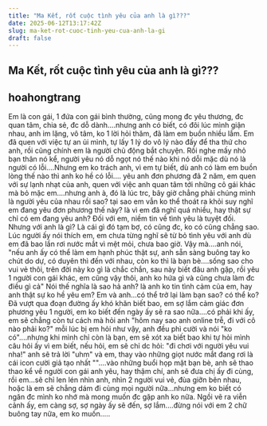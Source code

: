 ```yaml
---
title: "Ma Kết, rốt cuộc tình yêu của anh là gì???"
date: 2025-06-12T13:17:42Z
slug: ma-ket-rot-cuoc-tinh-yeu-cua-anh-la-gi
draft: false
---
```


## Ma Kết, rốt cuộc tình yêu của anh là gì???

## hoahongtrang

Em là con gái, 1 đứa con gái bình thường, cũng mong đc yêu thương, đc quan tâm, chia sẻ, đc dỗ dành....nhưng anh có biết, có đôi lúc mình giận nhau, anh im lặng, vô tâm, ko 1 lời hỏi thăm, đã làm em buồn nhiều lắm. Em đã quen với việc tự an ủi mình, tự lấy 1 lý do vô lý nào đấy để tha thứ cho anh, rồi cũng chính em là người chủ động bắt chuyện. Rồi nghe mấy nhỏ bạn thân nó kể, người yêu nó dỗ ngọt nó thế nào khi nó dỗi mặc dù nó là người có lỗi....Nhưng em ko trách anh, vì em tự biết, dù anh có làm em buồn lòng thế nào thì anh ko hề có lỗi.... yêu anh đơn phương đã 2 năm, em quen với sự lạnh nhạt của anh, quen với việc anh quan tâm tới những cô gái khác mà bỏ mặc em....nhưng anh à, đó là lúc trc, bây giờ chẳng phải chúng mình là người yêu của nhau rồi sao? tại sao em vẫn ko thể thoát ra khỏi suy nghĩ em đang yêu đơn phương thế này? là vì em đã nghĩ quá nhiều, hay thật sự chỉ có em đang yêu anh?
Đối với em, niềm tin về tình yêu là tuyệt đối. Nhưng với anh là gì? Là cái gì đó tạm bợ, có cũng đc, ko có cũng chẳng sao. Lúc người ấy nói thích em, em chưa từng nghĩ sẽ từ bỏ tình yêu với anh dù em đã bao lần rơi nước mắt vì mệt mỏi, chưa bao giờ. Vậy mà....anh nói, "nếu anh ấy có thể làm em hạnh phúc thật sự, anh sẵn sàng buông tay ko chút do dự, có duyên thì đến với nhau, còn ko thì là bạn bè....sống sao cho vui vẻ thôi, trên đời này ko gì là chắc chắn, sau này biết đâu anh gặp, rồi yêu 1 người con gái khác, em cũng vậy thôi, anh ko hứa gì và cũng chưa làm đc điều gì cả"
Nói thế nghĩa là sao hả anh? là anh ko tin tình cảm của em, hay anh thật sự ko hề yêu em?
Em và anh...có thể trở lại làm bạn sao? có thể ko? Đã vượt qua đoạn đường ấy khó khăn biết bao, em sợ lắm cảm giác đơn phương yêu 1 người, em ko biết đến ngày ấy sẽ ra sao nữa....có phải khi ấy, em sẽ chẳng còn tư cách mà hỏi anh "hôm nay sao anh online trễ, đi với cô nào phải ko?" mỗi lúc bị em hỏi như vậy, anh đều phì cười và nói "ko có"....nhưng khi mình chỉ còn là bạn, em sẽ xót xa biết bao khi tự hỏi mình câu hỏi ấy vì em biết, nếu hỏi, em sẽ chỉ dc hỏi: "đi chơi với người yêu vui nha!" anh sẽ trả lời "uhm" và em, thay vào những giọt nước mắt đang rơi là cái icon cười giả tạo nhất ""....vào những buổi họp mặt bạn bè, anh sẽ thao thao kể về người con gái anh yêu, hay thậm chí, anh sẽ đưa chị ấy đi cùng, rồi em...sẽ chỉ len lén nhìn anh, nhìn 2 người vui vẻ, đùa giỡn bên nhau, hoặc là em sẽ chẳng dám đi cùng mọi người nữa...nhưng em ko biết có ngăn đc mình ko nhớ mà mong muốn đc gặp anh ko nữa.
Ngồi vẽ ra viễn cảnh ấy, em càng sợ, sợ ngày ấy sẽ đến, sợ lắm....đừng nói với em 2 chữ buông tay nữa, em ko muốn.....